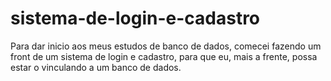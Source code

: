 # sistema-de-login-e-cadastro
Para dar inicio aos meus estudos de banco de dados, comecei fazendo um front de um sistema de login e cadastro, para que eu, mais a frente, possa estar o vinculando a um banco de dados.
